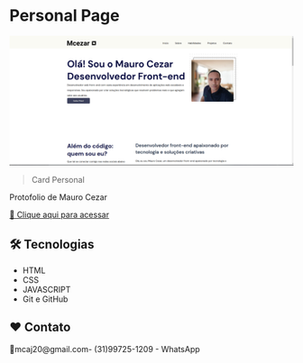 # Personal Page

![preview](./assets/preview1.png)

> Card Personal

Protofolio de Mauro Cezar

[🔗 Clique aqui para acessar](https://mauro-cezar.netlify.app/)

## 🛠 Tecnologias

- HTML
- CSS
- JAVASCRIPT
- Git e GitHub

## ❤ Contato

📧mcaj20@gmail.com- (31)99725-1209 - WhatsApp
